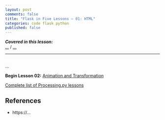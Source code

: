 ```yaml
---
layout: post
comments: false
title: "Flask in Five Lessons – 01: HTML"
categories: code flask python
published: false
---
```


***Covered in this lesson:***  
<a href="#..."><em>...</em></a> /
<a href="#..."><em>...</em></a>

---
&nbsp;  
...




**Begin Lesson 02:** [Animation and Transformation]()

[Complete list of Processing.py lessons]()

## References

* https://...
